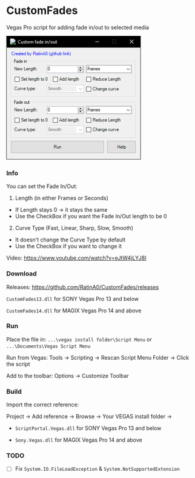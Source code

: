 # CustomFades
Vegas Pro script for adding fade in/out to selected media

![](previewPic.png)

### Info
You can set the Fade In/Out:
1. Length (in either Frames or Seconds)
  - If Length stays 0 -> it stays the same
  - Use the CheckBox if you want the Fade In/Out length to be 0
2. Curve Type (Fast, Linear, Sharp, Slow, Smooth)
  - It doesn't change the Curve Type by default
  - Use the CheckBox if you want to change it
  
Video: https://www.youtube.com/watch?v=eJtW4jLYJ8I

### Download
Releases: https://github.com/RatinA0/CustomFades/releases

`CustomFades13.dll` for SONY Vegas Pro 13 and below

`CustomFades14.dll` for MAGIX Vegas Pro 14 and above

### Run
Place the file in: `...\vegas install folder\Script Menu` or `...\Documents\Vegas Script Menu`

Run from Vegas: Tools -> Scripting -> Rescan Script Menu Folder -> Click the script

Add to the toolbar: Options -> Customize Toolbar

### Build
Import the correct reference:

Project -> Add reference -> Browse -> Your VEGAS install folder ->

- `ScriptPortal.Vegas.dll` for SONY Vegas Pro 13 and below

- `Sony.Vegas.dll` for MAGIX Vegas Pro 14 and above

### TODO
- [ ] Fix `System.IO.FileLoadException` & `System.NotSupportedExtension`
